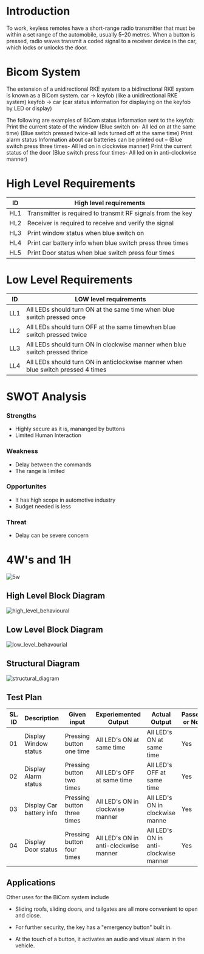 # Introduction
To work, keyless remotes have a short-range radio transmitter that must be within a set range of the automobile, usually 5–20 metres. When a button is pressed, radio waves transmit a coded signal to a receiver device in the car, which locks or unlocks the door.
# Bicom System
The extension of a unidirectional RKE system to a bidirectional RKE system is known as a BiCom system. car -> keyfob (like a unidirectional RKE system) keyfob -> car (car status information for displaying on the keyfob by LED or display)

The following are examples of BiCom status information sent to the keyfob: Print the current state of the window (Blue switch on- All led on at the same time) (Blue switch pressed twice-all leds turned off at the same time) Print alarm status Information about car batteries can be printed out – (Blue switch press three times- All led on in clockwise manner) Print the current status of the door (Blue switch press four times- All led on in anti-clockwise manner)

# High Level Requirements 
 | ID    |	  High level requirements             |
 |-------|----------------------------------------|
 |  HL1	 |  Transmitter is required to transmit RF signals from the key |
 |  HL2	 |  Receiver is required to receive and verify the signal |
 |  HL3	 |  Print window status when blue switch on |
 |  HL4	 |  Print car battery info when blue switch press three times |
 |  HL5	 |  Print Door status when blue switch press four times |
 
 # Low Level Requirements
| ID	 |     LOW level requirements  |
|------|-----------------------------|
| LL1	 |     All LEDs should turn ON at the same time when blue switch pressed once |
| LL2	 |     All LEDs should turn OFF at the same timewhen blue switch pressed twice |
| LL3	 |     All LEDs should turn ON in clockwise manner when blue switch pressed thrice |
| LL4 |	    All LEDs should turn ON in anticlockwise manner when blue switch pressed 4 times |

# SWOT Analysis
 ### Strengths
* Highly secure as it is, mananged by buttons
* Limited Human Interaction

### Weakness
* Delay between the commands
* The range is limited

### Opportunites
* It has high scope in automotive industry
* Budget needed is less

### Threat
* Delay can be severe concern

# 4W's and 1H
![5w](https://user-images.githubusercontent.com/46948689/157864263-a657a3b1-d2a8-4f24-a035-f4f2c81d1dd8.jpg) 

## High Level Block Diagram

![high_level_behavioural](https://user-images.githubusercontent.com/46948689/157864728-f4f65e49-d2f9-4f0d-8943-1f7058e0ac05.png)

## Low Level Block Diagram
![low_level_behavourial](https://user-images.githubusercontent.com/46948689/157864810-cb5238ab-b04d-4476-a443-b793c177a025.png)

## Structural Diagram
![structural_diagram](https://user-images.githubusercontent.com/46948689/157864951-f4da5098-ea02-4dd2-a808-bc6ca3264293.png)
## Test Plan

|SL. ID	|  Description	         |        Given input	       |           Experiemented Output    |                    Actual Output	         |      Passed or Not  |                                                   
|-------|------------------------|---------------------|-----------------------------------|------------------------------------------------|-----------------
| 01	| Display Window status	 |  Pressing button one time      |	 All LED's ON at same time	        |        All LED's ON at same time	         |               Yes  |
| 02	| Display Alarm status	 |  Pressing button two times     |	 All LED's OFF at same time	        |       All LED's OFF at same time	         |               Yes    |
| 03	| Display Car battery info |  Pressing button three times   |	 All LED's ON in clockwise manner       |        All LED's ON in clockwise manne 	 |             Yes    |
| 04	| Display Door status	 |  Pressing button four times    |	 All LED's ON in anti-clockwise manner	|        All LED's ON in anti-clockwise manner   |	         Yes    |

## Applications
Other uses for the BiCom system include

* Sliding roofs, sliding doors, and tailgates are all more convenient to open and close.

* For further security, the key has a "emergency button" built in.

* At the touch of a button, it activates an audio and visual alarm in the vehicle.

